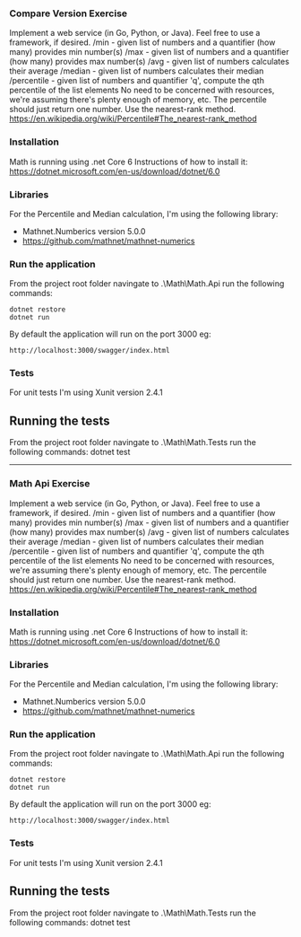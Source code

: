 ### Compare Version Exercise
Implement a web service (in Go, Python, or Java). Feel free to use a framework, if desired.
/min - given list of numbers and a quantifier (how many) provides min number(s)
/max - given list of numbers and a quantifier (how many) provides max number(s)
/avg - given list of numbers calculates their average 
/median - given list of numbers calculates their median
/percentile - given list of numbers and quantifier 'q', compute the qth percentile of the list elements
No need to be concerned with resources, we're assuming there's plenty enough of memory, etc. The percentile should just return one 
number. Use the nearest-rank method. https://en.wikipedia.org/wiki/Percentile#The_nearest-rank_method

### Installation
Math is running using .net Core 6
Instructions of how to install it: https://dotnet.microsoft.com/en-us/download/dotnet/6.0

### Libraries
For the Percentile and Median calculation, I'm using the following library:
-	Mathnet.Numberics version 5.0.0
-	https://github.com/mathnet/mathnet-numerics

### Run the application 
From the project root folder navingate to .\Math\Math.Api
run the following commands:

	dotnet restore
	dotnet run
	
By default the application will run on the port 3000
eg:

	http://localhost:3000/swagger/index.html

### Tests
For unit tests I'm using Xunit version 2.4.1

## Running the tests 
From the project root folder navingate to .\Math\Math.Tests
run the following commands:
	dotnet test



***********************************************************************************************************************************


### Math Api Exercise
Implement a web service (in Go, Python, or Java). Feel free to use a framework, if desired.
/min - given list of numbers and a quantifier (how many) provides min number(s)
/max - given list of numbers and a quantifier (how many) provides max number(s)
/avg - given list of numbers calculates their average 
/median - given list of numbers calculates their median
/percentile - given list of numbers and quantifier 'q', compute the qth percentile of the list elements
No need to be concerned with resources, we're assuming there's plenty enough of memory, etc. The percentile should just return one 
number. Use the nearest-rank method. https://en.wikipedia.org/wiki/Percentile#The_nearest-rank_method

### Installation
Math is running using .net Core 6
Instructions of how to install it: https://dotnet.microsoft.com/en-us/download/dotnet/6.0

### Libraries
For the Percentile and Median calculation, I'm using the following library:
-	Mathnet.Numberics version 5.0.0
-	https://github.com/mathnet/mathnet-numerics

### Run the application 
From the project root folder navingate to .\Math\Math.Api
run the following commands:

	dotnet restore
	dotnet run
By default the application will run on the port 3000
eg:

	http://localhost:3000/swagger/index.html

### Tests
For unit tests I'm using Xunit version 2.4.1

## Running the tests 
From the project root folder navingate to .\Math\Math.Tests
run the following commands:
	dotnet test
